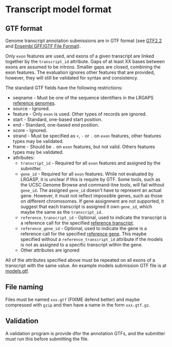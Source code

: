# Transcript model format

## GTF format
Genome transcript annotation submissions are in GTF format
(see [GTF2.2](https://mblab.wustl.edu/GTF22.html)
and [Ensembl GFF/GTF File Format](https://www.ensembl.org/info/website/upload/gff.html)).

Only `exon` features are used, and exons of a given transcript are linked together by the `transcript_id` attribute.  Gaps of at least XX bases between exons are assumed
to be introns.  Smaller gaps are closed, combining the exon features.  The evaluation ignores other features
that are provided, however, they will still be validated for syntax and consistency.

The standard GTF fields have the following restrictions:
* seqname - Must be one of the sequence identifiers in the LRGAPS [reference genomes](reference-genomes.md).
* source - Ignored.
* feature - Only `exon` is used. Other types of records are ignored.
* start - Standard, one-based start position.
* end - Standard, one-based end position.
* score - Ignored.
* strand - Must be specified as `+`, `-` or `.` on `exon` features, other features types may be validated.
* frame - Should be `.` on `exon` features, but not valid. Others features types may be validated.
* attributes:
  * `transcript_id` - Required for all `exon` features and assigned by the submitter.
  * `gene_id` - Required for all `exon` features.  While not evaluated by LRGASP, it is unclear if this is require by GTF. Some tools, such as the UCSC Genome Browse and command-line tools, will fail without `gene_id`.  The assigned `gene_id` doesn't have to represent an actual gene. However, it must not reflect impossible genes, such as those on different chromosomes.  If gene assignment are not supported, it suggest that each transcript is assigned it own `gene_id`, which maybe the same as the `transcript_id`.
  * `reference_transcript_id` - Optional, used to indicate the transcript is a reference call for the specified [reference transcript](reference-genomes.md).
  * `reference_gene_id` - Optional, used to indicate the gene is a reference call for the specified [reference gene](reference-genomes.md).  This maybe specified without a `reference_transcript_id` attribute if the models is not as assigned to a specific transcript within the gene.
  * Other attributes are ignored

All of the attributes specified above must be repeated on all exons of a
transcript with the same value.  An example models submission GTF file is at
[models.gtf](../examples/models.gtf).

## File naming
Files must be named `xxx.gtf` (FIXME defend better) and maybe compressed with `gzip` and 
then have a name in the form `xxx.gtf.gz`.

## Validation

A validation program is provide dfor the annotation GTFs, and the submitter must run this before submitting the file.
